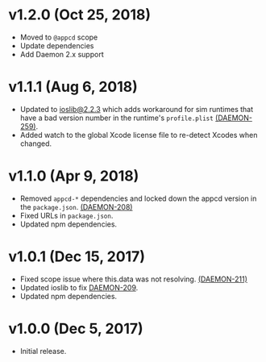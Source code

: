 # v1.2.0 (Oct 25, 2018)

 * Moved to `@appcd` scope
 * Update dependencies
 * Add Daemon 2.x support

# v1.1.1 (Aug 6, 2018)

 * Updated to ioslib@2.2.3 which adds workaround for sim runtimes that have a bad version number in
   the runtime's `profile.plist` [(DAEMON-259)](https://jira.appcelerator.org/browse/DAEMON-259).
 * Added watch to the global Xcode license file to re-detect Xcodes when changed.

# v1.1.0 (Apr 9, 2018)

 * Removed `appcd-*` dependencies and locked down the appcd version in the `package.json`.
   [(DAEMON-208)](https://jira.appcelerator.org/browse/DAEMON-208)
 * Fixed URLs in `package.json`.
 * Updated npm dependencies.

# v1.0.1 (Dec 15, 2017)

 * Fixed scope issue where this.data was not resolving.
   [(DAEMON-211)](https://jira.appcelerator.org/browse/DAEMON-211)
 * Updated ioslib to fix [DAEMON-209](https://jira.appcelerator.org/browse/DAEMON-209).
 * Updated npm dependencies.

# v1.0.0 (Dec 5, 2017)

 * Initial release.
